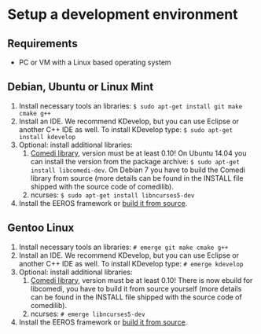 Setup a development environment
===============================

Requirements
------------

  - PC or VM with a Linux based operating system

Debian, Ubuntu or Linux Mint
----------------------------

  1. Install necessary tools an libraries: `$ sudo apt-get install git make cmake g++`
  2. Install an IDE. We recommend KDevelop, but you can use Eclipse or another C++ IDE as well. To install KDevelop type: `$ sudo apt-get install kdevelop`
  3. Optional: install additional libraries:
     1. [Comedi library](http://www.comedi.org), version must be at least 0.10! On Ubuntu 14.04 you can install the version from the package archive: `$ sudo apt-get install libcomedi-dev`. On Debian 7 you have to build the Comedi library from source (more details can be found in the INSTALL file shipped with the source code of comedilib).
     2. ncurses: `$ sudo apt-get install libncurses5-dev`
  4. Install the EEROS framework or [build it from source](build.md).
  
Gentoo Linux
------------

  1. Install necessary tools an libraries: `# emerge git make cmake g++`
  2. Install an IDE. We recommend KDevelop, but you can use Eclipse or another C++ IDE as well. To install KDevelop type: `# emerge kdevelop`
  3. Optional: install additional libraries:
     1. [Comedi library](http://www.comedi.org), version must be at least 0.10! There is now ebuild for libcomedi, you have to build it from source yourself (more details can be found in the INSTALL file shipped with the source code of comedilib).
     2. ncurses: `# emerge libncurses5-dev`
  4. Install the EEROS framework or [build it from source](build.md).

